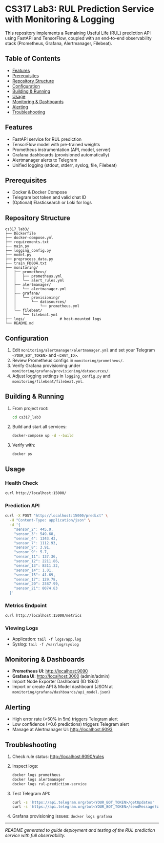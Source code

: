 # CS317 Lab3: RUL Prediction Service with Monitoring & Logging

This repository implements a Remaining Useful Life (RUL) prediction API using FastAPI and TensorFlow, coupled with an end-to-end observability stack (Prometheus, Grafana, Alertmanager, Filebeat).

## Table of Contents

* [Features](#features)
* [Prerequisites](#prerequisites)
* [Repository Structure](#repository-structure)
* [Configuration](#configuration)
* [Building & Running](#building--running)
* [Usage](#usage)
* [Monitoring & Dashboards](#monitoring--dashboards)
* [Alerting](#alerting)
* [Troubleshooting](#troubleshooting)

## Features

* FastAPI service for RUL prediction
* TensorFlow model with pre-trained weights
* Prometheus instrumentation (API, model, server)
* Grafana dashboards (provisioned automatically)
* Alertmanager alerts to Telegram
* Unified logging (stdout, stderr, syslog, file, Filebeat)

## Prerequisites

* Docker & Docker Compose
* Telegram bot token and valid chat ID
* (Optional) Elasticsearch or Loki for logs

## Repository Structure

```text
cs317_lab3/
├── Dockerfile
├── docker-compose.yml
├── requirements.txt
├── main.py
├── logging_config.py
├── model.py
├── preprocess_data.py
├── train_FD004.txt
├── monitoring/
│   ├── prometheus/
│   │   ├── prometheus.yml
│   │   └── alert_rules.yml
│   ├── alertmanager/
│   │   └── alertmanager.yml
│   ├── grafana/
│   │   └── provisioning/
│   │       └── datasources/
│   │           └── prometheus.yml
│   └── filebeat/
│       └── filebeat.yml
├── logs/                # host-mounted logs
└── README.md            
```

## Configuration

1. Edit `monitoring/alertmanager/alertmanager.yml` and set your Telegram `<YOUR_BOT_TOKEN>` and `<CHAT_ID>`.
2. Review Prometheus configs in `monitoring/prometheus/`.
3. Verify Grafana provisioning under `monitoring/grafana/provisioning/datasources/`.
4. Adjust logging settings in `logging_config.py` and `monitoring/filebeat/filebeat.yml`.

## Building & Running

1. From project root:

   ```bash
   cd cs317_lab3
   ```
2. Build and start all services:

   ```bash
   docker-compose up -d --build
   ```
3. Verify with:

   ```bash
   docker ps
   ```

## Usage

### Health Check

```bash
curl http://localhost:15000/
```

### Prediction API

```bash
curl -X POST "http://localhost:15000/predict" \
  -H "Content-Type: application/json" \
  -d '{
    "sensor_2": 445.0,
    "sensor_3": 549.68,
    "sensor_4": 1343.43,
    "sensor_7": 1112.93,
    "sensor_8": 3.91,
    "sensor_9": 5.7,
    "sensor_11": 137.36,
    "sensor_12": 2211.86,
    "sensor_13": 8311.32,
    "sensor_14": 1.01,
    "sensor_15": 41.69,
    "sensor_17": 129.78,
    "sensor_20": 2387.99,
    "sensor_21": 8074.83
  }'
```

### Metrics Endpoint

```bash
curl http://localhost:15000/metrics
```

### Viewing Logs

* Application: `tail -f logs/app.log`
* Syslog: `tail -f /var/log/syslog`

## Monitoring & Dashboards

* **Prometheus UI**: [http://localhost:9090](http://localhost:9090)
* **Grafana UI**: [http://localhost:3000](http://localhost:3000) (admin/admin)
* Import Node Exporter Dashboard (ID 1860)
* Import or create API & Model dashboard (JSON at `monitoring/grafana/dashboards/api_model.json`)

## Alerting

* High error rate (>50% in 5m) triggers Telegram alert
* Low confidence (<0.6 predictions) triggers Telegram alert
* Manage at Alertmanager UI: [http://localhost:9093](http://localhost:9093)

## Troubleshooting

1. Check rule status: [http://localhost:9090/rules](http://localhost:9090/rules)
2. Inspect logs:

   ```bash
   docker logs prometheus
   docker logs alertmanager
   docker logs rul-prediction-service
   ```
3. Test Telegram API:

   ```bash
   curl -s 'https://api.telegram.org/bot<YOUR_BOT_TOKEN>/getUpdates'
   curl -s 'https://api.telegram.org/bot<YOUR_BOT_TOKEN>/sendMessage?chat_id=<CHAT_ID>&text=hello'
   ```
4. Grafana provisioning issues: `docker logs grafana`

---

*README generated to guide deployment and testing of the RUL prediction service with full observability.*
